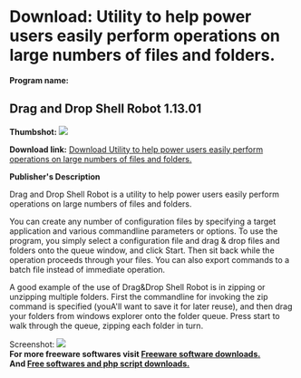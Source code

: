 # Download: Utility to help power users easily perform operations on large numbers of files and folders.

**Program name:**

## Drag and Drop Shell Robot 1.13.01

  
**Thumbshot:** ![](http://www.freewarefiles.com/screenshot/dragdroprobot_md.gif)   
  
**Download link:** [Download Utility to help power users easily perform operations on large numbers of files and folders.](http://freesoftwares.boysofts.com/Drag-And-Drop-Shell-Robot_program_18939.html)  
  


**Publisher's Description**  
  


Drag and Drop Shell Robot is a utility to help power users easily perform operations on large numbers of files and folders. 

You can create any number of configuration files by specifying a target application and various commandline parameters or options. To use the program, you simply select a configuration file and drag & drop files and folders onto the queue window, and click Start. Then sit back while the operation proceeds through your files. You can also export commands to a batch file instead of immediate operation. 

A good example of the use of Drag&Drop Shell Robot is in zipping or unzipping multiple folders. First the commandline for invoking the zip command is specified (youA'll want to save it for later reuse), and then drag your folders from windows explorer onto the folder queue. Press start to walk through the queue, zipping each folder in turn. 

  
  
Screenshot: ![](http://www.freewarefiles.com/screenshot/dragdroprobot.gif)   
**For more freeware softwares visit [Freeware software downloads.](http://freesoftwares.boysofts.com/)**   
**And [Free softwares and php script downloads.](http://www.boysofts.com/)**
